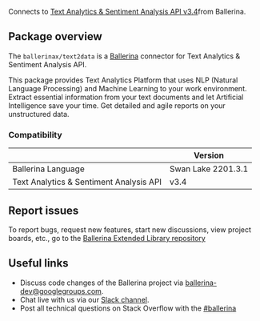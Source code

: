 Connects to [Text Analytics & Sentiment Analysis API v3.4](http://api.text2data.com/swagger/ui/index#/)from Ballerina.

## Package overview

The `ballerinax/text2data` is a [Ballerina](https://ballerina.io/) connector for Text Analytics & Sentiment Analysis API.

This package provides Text Analytics Platform that uses NLP (Natural Language Processing) and Machine Learning to your work environment. Extract essential information from your text documents and let Artificial Intelligence save your time. Get detailed and agile reports on your unstructured data.


### Compatibility
|                                               | Version                   |
|-----------------------------------------------|---------------------------|
| Ballerina Language                            | Swan Lake 2201.3.1          |
| Text Analytics & Sentiment Analysis API       | v3.4                      |

## Report issues
To report bugs, request new features, start new discussions, view project boards, etc., go to the [Ballerina Extended Library repository](https://github.com/ballerina-platform/ballerina-extended-library)

## Useful links
- Discuss code changes of the Ballerina project via [ballerina-dev@googlegroups.com](mailto:ballerina-dev@googlegroups.com).
- Chat live with us via our [Slack channel](https://ballerina.io/community/slack/).
- Post all technical questions on Stack Overflow with the [#ballerina](https://stackoverflow.com/questions/tagged/ballerina)
